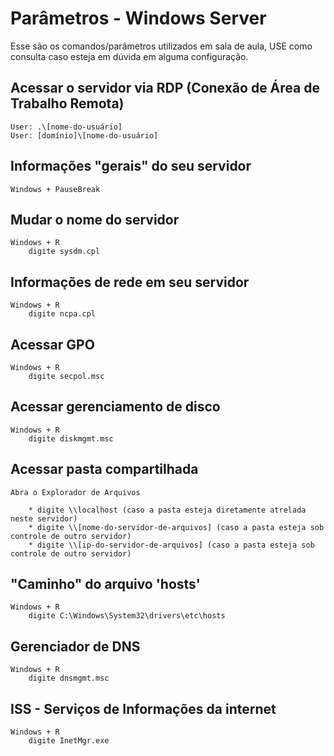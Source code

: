 # Parâmetros - Windows Server

Esse são os comandos/parâmetros utilizados em sala de aula, USE como consulta caso esteja em dúvida em alguma configuração.

## Acessar o servidor via RDP (Conexão de Área de Trabalho Remota)
```
User: .\[nome-do-usuário]
User: [domínio]\[nome-do-usuário]
```

## Informações "gerais" do seu servidor
```
Windows + PauseBreak
```

## Mudar o nome do servidor
```
Windows + R
    digite sysdm.cpl
```

## Informações de rede em seu servidor
```
Windows + R
    digite ncpa.cpl
```

## Acessar GPO
```
Windows + R
    digite secpol.msc
```

## Acessar gerenciamento de disco
```
Windows + R
    digite diskmgmt.msc
```

## Acessar pasta compartilhada
```
Abra o Explorador de Arquivos
    
    * digite \\localhost (caso a pasta esteja diretamente atrelada neste servidor)
    * digite \\[nome-do-servidor-de-arquivos] (caso a pasta esteja sob controle de outro servidor)
    * digite \\[ip-do-servidor-de-arquivos] (caso a pasta esteja sob controle de outro servidor)

```

## "Caminho" do arquivo 'hosts'
```
Windows + R
    digite C:\Windows\System32\drivers\etc\hosts
```

## Gerenciador de DNS
```
Windows + R
    digite dnsmgmt.msc
```

## ISS - Serviços de Informações da internet
```
Windows + R
    digite InetMgr.exe
```
